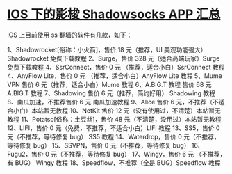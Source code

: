 # [IOS 下的影梭 Shadowsocks APP 汇总](https://lai.yuweining.cn/archives/159/)

iOS 上目前使用 ss 翻墙的软件有几款，如下：

1、Shadowrocket[俗称：小火箭]，售价 18 元（推荐，UI 美观功能强大）Shadowrocket 免费下载教程
2、Surge，售价 328 元（适合高端玩家）Surge 免费下载教程
4、SsrConnect，售价 0 元 （推荐，适合小白）SsrConnect 教程
4、AnyFlow Lite，售价 0 元 （推荐，适合小白）AnyFlow Lite 教程
5、Mume VPN 售价 6 元（推荐，适合小白）Mume 教程
6、A.BIG.T 教程 售价 68 元 A.BIG.T 教程
7、Shadowing 售价 6 元（推荐，简约好用） Shadowing 教程
8、南瓜加速，不推荐售价 6 元 南瓜加速教程
9、Alice 售价 6 元，不推荐（不适合小白）本站暂无教程
10、NetKit 售价 12 元（没有使用过，不清楚）本站暂无教程
11、Potatso[俗称：土豆丝]，售价 48 元（不清楚，没用过）本站暂无教程
12、LIFI，售价 0 元（免费，不推荐，不适合小白）LIFI 教程
13、SS5，售价 0 元（不推荐，等待修复 bug） SS5 教程
14、Waterdrop，售价 0 元（不推荐，等待修复 bug）
15、SSVPN，售价 0 元（不推荐，等待修复 bug）
16、Fugu2，售价 0 元（不推荐，等待修复 bug）
17、Wingy，售价 6 元 （不推荐，有 BUG） Wingy 教程
18、Speedflow，不推荐（全是 BUG）Speedflow 教程
